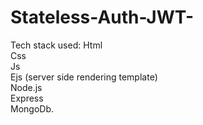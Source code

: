 # Stateless-Auth-JWT-
Tech stack used: Html<br>Css<br>Js<br> Ejs (server side rendering template)<br>Node.js<br>Express<br>MongoDb.

